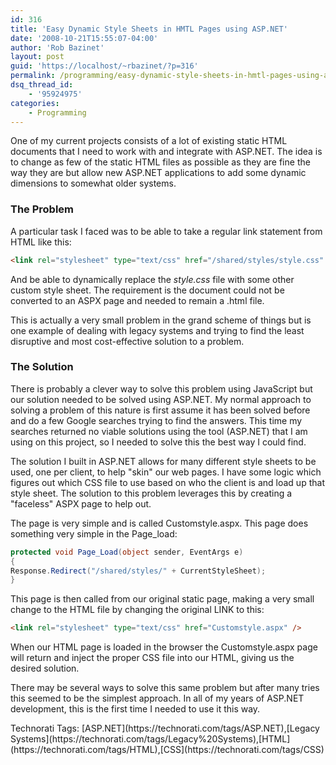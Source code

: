 ```yaml
---
id: 316
title: 'Easy Dynamic Style Sheets in HMTL Pages using ASP.NET'
date: '2008-10-21T15:55:07-04:00'
author: 'Rob Bazinet'
layout: post
guid: 'https://localhost/~rbazinet/?p=316'
permalink: /programming/easy-dynamic-style-sheets-in-hmtl-pages-using-asp-net/
dsq_thread_id:
    - '95924975'
categories:
    - Programming
---
```


One of my current projects consists of a lot of existing static HTML documents that I need to work with and integrate with ASP.NET. The idea is to change as few of the static HTML files as possible as they are fine the way they are but allow new ASP.NET applications to add some dynamic dimensions to somewhat older systems.

### The Problem

A particular task I faced was to be able to take a regular link statement from HTML like this:

```html
<link rel="stylesheet" type="text/css" href="/shared/styles/style.css" />
```

And be able to dynamically replace the *style.css* file with some other custom style sheet. The requirement is the document could not be converted to an ASPX page and needed to remain a .html file.

This is actually a very small problem in the grand scheme of things but is one example of dealing with legacy systems and trying to find the least disruptive and most cost-effective solution to a problem.

### The Solution

There is probably a clever way to solve this problem using JavaScript but our solution needed to be solved using ASP.NET. My normal approach to solving a problem of this nature is first assume it has been solved before and do a few Google searches trying to find the answers. This time my searches returned no viable solutions using the tool (ASP.NET) that I am using on this project, so I needed to solve this the best way I could find.

The solution I built in ASP.NET allows for many different style sheets to be used, one per client, to help "skin" our web pages. I have some logic which figures out which CSS file to use based on who the client is and load up that style sheet. The solution to this problem leverages this by creating a "faceless" ASPX page to help out.

The page is very simple and is called Customstyle.aspx. This page does something very simple in the Page\_load:

```csharp
protected void Page_Load(object sender, EventArgs e)
{
Response.Redirect("/shared/styles/" + CurrentStyleSheet);
}
```

This page is then called from our original static page, making a very small change to the HTML file by changing the original LINK to this:

```html
<link rel="stylesheet" type="text/css" href="Customstyle.aspx" />
```

When our HTML page is loaded in the browser the Customstyle.aspx page will return and inject the proper CSS file into our HTML, giving us the desired solution.

There may be several ways to solve this same problem but after many tries this seemed to be the simplest approach. In all of my years of ASP.NET development, this is the first time I needed to use it this way.

<div class="wlWriterSmartContent" id="scid:0767317B-992E-4b12-91E0-4F059A8CECA8:001b252f-8ec3-4830-99e3-6ee0a90c8234" style="padding-right: 0px; display: inline; padding-left: 0px; padding-bottom: 0px; margin: 0px; padding-top: 0px">Technorati Tags: [ASP.NET](https://technorati.com/tags/ASP.NET),[Legacy Systems](https://technorati.com/tags/Legacy%20Systems),[HTML](https://technorati.com/tags/HTML),[CSS](https://technorati.com/tags/CSS)</div>